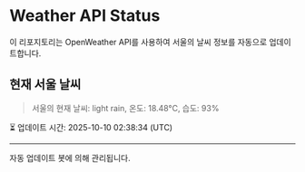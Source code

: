 
# Weather API Status

이 리포지토리는 OpenWeather API를 사용하여 서울의 날씨 정보를 자동으로 업데이트합니다.

## 현재 서울 날씨
> 서울의 현재 날씨: light rain, 온도: 18.48°C, 습도: 93%

⏳ 업데이트 시간: 2025-10-10 02:38:34 (UTC)

---
자동 업데이트 봇에 의해 관리됩니다.
